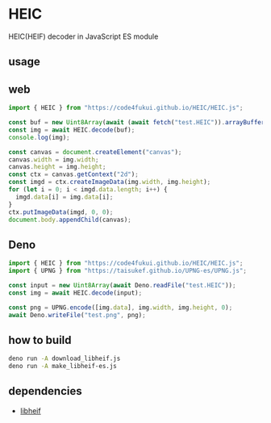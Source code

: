# HEIC

HEIC(HEIF) decoder in JavaScript ES module

## usage

## web

```js
import { HEIC } from "https://code4fukui.github.io/HEIC/HEIC.js";

const buf = new Uint8Array(await (await fetch("test.HEIC")).arrayBuffer());
const img = await HEIC.decode(buf);
console.log(img);

const canvas = document.createElement("canvas");
canvas.width = img.width;
canvas.height = img.height;
const ctx = canvas.getContext("2d");
const imgd = ctx.createImageData(img.width, img.height);
for (let i = 0; i < imgd.data.length; i++) {
  imgd.data[i] = img.data[i];
}
ctx.putImageData(imgd, 0, 0);
document.body.appendChild(canvas);
```

## Deno

```js
import { HEIC } from "https://code4fukui.github.io/HEIC/HEIC.js";
import { UPNG } from "https://taisukef.github.io/UPNG-es/UPNG.js";

const input = new Uint8Array(await Deno.readFile("test.HEIC"));
const img = await HEIC.decode(input);

const png = UPNG.encode([img.data], img.width, img.height, 0);
await Deno.writeFile("test.png", png);
```

## how to build

```sh
deno run -A download_libheif.js
deno run -A make_libheif-es.js
```

## dependencies

- [libheif](https://github.com/strukturag/libheif)

